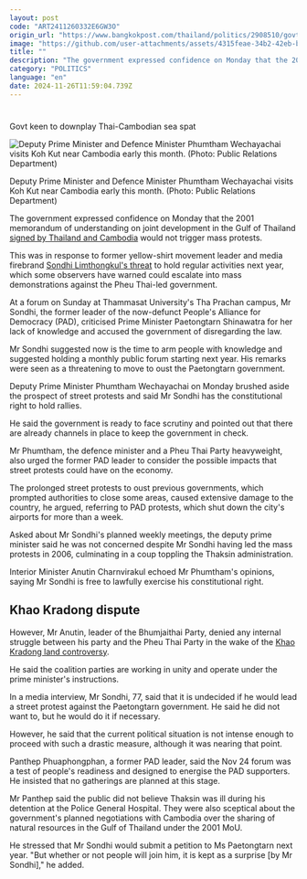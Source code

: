 ```yaml
---
layout: post
code: "ART2411260332E6GW3O"
origin_url: "https://www.bangkokpost.com/thailand/politics/2908510/govt-keen-to-downplay-thai-cambodian-sea-spat"
image: "https://github.com/user-attachments/assets/4315feae-34b2-42eb-b898-400e597b35af"
title: ""
description: "The government expressed confidence on Monday that the 2001 memorandum of understanding on joint development in the Gulf of Thailand  signed by Thailand and Cambodia  would not trigger mass protests."
category: "POLITICS"
language: "en"
date: 2024-11-26T11:59:04.739Z
---
```


# 

Govt keen to downplay Thai-Cambodian sea spat

![Deputy Prime Minister and Defence Minister Phumtham Wechayachai visits Koh Kut near Cambodia early this month. (Photo: Public Relations Department)](https://github.com/user-attachments/assets/f7af8a85-8085-4d20-9574-948332d310c6)

Deputy Prime Minister and Defence Minister Phumtham Wechayachai visits Koh Kut near Cambodia early this month. (Photo: Public Relations Department)

The government expressed confidence on Monday that the 2001 memorandum of understanding on joint development in the Gulf of Thailand [signed by Thailand and Cambodia](https://www.bangkokpost.com/thailand/general/2906297/scrapping-cambodia-pact-not-feasible) would not trigger mass protests.

This was in response to former yellow-shirt movement leader and media firebrand [Sondhi Limthongkul's threat](https://www.bangkokpost.com/thailand/politics/2878586/govt-unfazed-by-protest-threats) to hold regular activities next year, which some observers have warned could escalate into mass demonstrations against the Pheu Thai-led government.

At a forum on Sunday at Thammasat University's Tha Prachan campus, Mr Sondhi, the former leader of the now-defunct People's Alliance for Democracy (PAD), criticised Prime Minister Paetongtarn Shinawatra for her lack of knowledge and accused the government of disregarding the law.

Mr Sondhi suggested now is the time to arm people with knowledge and suggested holding a monthly public forum starting next year. His remarks were seen as a threatening to move to oust the Paetongtarn government.

Deputy Prime Minister Phumtham Wechayachai on Monday brushed aside the prospect of street protests and said Mr Sondhi has the constitutional right to hold rallies.

He said the government is ready to face scrutiny and pointed out that there are already channels in place to keep the government in check.

Mr Phumtham, the defence minister and a Pheu Thai Party heavyweight, also urged the former PAD leader to consider the possible impacts that street protests could have on the economy.

The prolonged street protests to oust previous governments, which prompted authorities to close some areas, caused extensive damage to the country, he argued, referring to PAD protests, which shut down the city's airports for more than a week.

Asked about Mr Sondhi's planned weekly meetings, the deputy prime minister said he was not concerned despite Mr Sondhi having led the mass protests in 2006, culminating in a coup toppling the Thaksin administration.

Interior Minister Anutin Charnvirakul echoed Mr Phumtham's opinions, saying Mr Sondhi is free to lawfully exercise his constitutional right.

Khao Kradong dispute
--------------------

However, Mr Anutin, leader of the Bhumjaithai Party, denied any internal struggle between his party and the Pheu Thai Party in the wake of the [Khao Kradong land controversy](https://www.bangkokpost.com/thailand/general/2907716/nine-people-named-in-khao-kradong-land-dispute-petition).

He said the coalition parties are working in unity and operate under the prime minister's instructions.

In a media interview, Mr Sondhi, 77, said that it is undecided if he would lead a street protest against the Paetongtarn government. He said he did not want to, but he would do it if necessary.

However, he said that the current political situation is not intense enough to proceed with such a drastic measure, although it was nearing that point.

Panthep Phuaphongphan, a former PAD leader, said the Nov 24 forum was a test of people's readiness and designed to energise the PAD supporters. He insisted that no gatherings are planned at this stage.

Mr Panthep said the public did not believe Thaksin was ill during his detention at the Police General Hospital. They were also sceptical about the government's planned negotiations with Cambodia over the sharing of natural resources in the Gulf of Thailand under the 2001 MoU.

He stressed that Mr Sondhi would submit a petition to Ms Paetongtarn next year. "But whether or not people will join him, it is kept as a surprise \[by Mr Sondhi\]," he added.